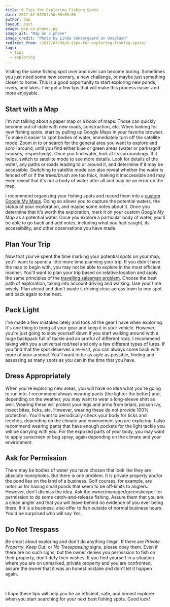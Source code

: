 ```yaml
---
title: 6 Tips for Exploring Fishing Spots
date: 2017-07-08T07:30:00+05:00
author: dan
layout: post
image: map-on-phone.jpg
image_alt: "Map on a phone"
image_credit: "Photo by Linda Söndergaard on Unsplash"
redirect_from: /2017/07/08/6-tips-for-exploring-fishing-spots/
tags:
  - tips
  - exploring
---
```

Visiting the same fishing spot over and over can become boring. Sometimes you just need some new scenery, a new challenge, or maybe just something closer to home. This is a good opportunity to start exploring new ponds, rivers, and lakes. I've got a few tips that will make this process easier and more enjoyable.

## Start with a Map

I'm not talking about a paper map or a book of maps. Those can quickly become out-of-date with new roads, construction, etc. When looking for new fishing spots, start by pulling up Google Maps in your favorite browser. To make it easier to spot bodies of water, immediately turn off the satellite mode. Zoom in to or search for the general area you want to explore and scroll around, until you find either blue or green areas (water or parks/golf courses, respectively). Once you find water, look at its surroundings. If it helps, switch to satellite mode to see more details. Look for details of the water, any paths or roads leading to or around it, and determine if it may be accessible. Switching to satellite mode can also reveal whether the water is fenced off or if the trees/brush are too thick, making it inaccessible and may even reveal that it's not a body of water after all and may be an error on the map.

I recommend organizing your fishing spots and record them into a <a href="https://www.google.com/maps/d/u/0/">custom Google My Maps</a>. Doing so allows you to capture the potential waters, the status of your exploration, and maybe some notes about it. Once you determine that it's worth the exploration, mark it on your custom *Google My Map* as a potential water. Once you explore a particular body of water, you'll be able to go back and add notes, including what you had caught, its accessibility, and other observations you have made.

## Plan Your Trip

Now that you've spent the time marking your potential spots on your map, you'll want to spend a little more time planning your trip. If you didn't have the map to begin with, you may not be able to explore in the most efficient manner. You'll want to plan your trip based on relative location and apply the same principles of the <a href="https://en.wikipedia.org/wiki/Travelling_salesman_problem">travelling salesman problem</a>. Choose the best path of exploration, taking into account driving and walking. Use your time wisely. Plan ahead and don't waste it driving clear across town to one spot and back again to the next.

## Pack Light

I've made a few mistakes lately and took all the gear I have when exploring. It's one thing to bring all your gear and keep it in your vehicle. However, you're just going to slow yourself down if you start walking around with a huge backpack full of tackle and an armful of different rods. I recommend taking with you a universal rod/reel and only a few different types of lures. If you find that the spot deserves a re-visit, you can always come back with more of your arsenal. You'll want to be as agile as possible, finding and assessing as many spots as you can in the time that you have.

## Dress Appropriately

When you're exploring new areas, you will have no idea what you're going to run into. I recommend always wearing pants (the lighter the better) and, depending on the weather, you may want to wear a long-sleeve shirt as well. Wearing these will protect your legs and arms from briars, poison ivy, insect bites, ticks, etc. However, wearing these do not provide 100% protection. You'll want to periodically check your body for ticks and leeches, depending on the climate and environment you are exploring. I also recommend wearing pants that have enough pockets for the light tackle you will be carrying with you. For the exposed parts of your body, you may want to apply sunscreen or bug spray, again depending on the climate and your environment.

## Ask for Permission

There may be bodies of water you have chosen that look like they are absolute honeyholes. But there is one problem. It is private property and/or the pond lies on the land of a business. Golf courses, for example, are notorius for having small ponds that seem to be off-limits to anglers. However, don't dismiss the idea. Ask the owner/manager/greenskeeper for permission to do some catch-and-release fishing. Assure them that you are a clean angler and that you will leave behind no evidence of you ever being there. If it is a business, also offer to fish outside of normal business hours. You'd be surprised who will say *Yes*.

## Do Not Trespass

Be smart about exploring and don't do anything illegal. If there are *Private Property*, *Keep Out*, or *No Tresspassing* signs, please obey them. Even if there are no such signs, but the owner denies you permission to fish on their property, don't defy their wishes. If you find yourself in a situation where you are on unmarked, private property and you are confronted, assure the owner that it was an honest mistake and don't let it happen again.

&nbsp;

I hope these tips will help you be an efficient, safe, and honest explorer when you start searching for your next best fishing spots. Good luck!
